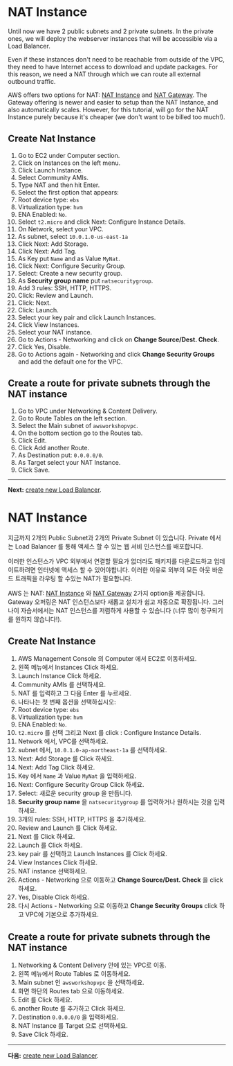 # NAT Instance

Until now we have 2 public subnets and 2 private subnets. In the private ones, we will deploy the webserver instances that will be accessible via a Load Balancer.

Even if these instances don't need to be reachable from outside of the VPC, they need to have Internet access to download and update packages. For this reason, we need a NAT through which we can route all external outbound traffic.

AWS offers two options for NAT: [NAT Instance](http://docs.aws.amazon.com/AmazonVPC/latest/UserGuide/VPC_NAT_Instance.html) and [NAT Gateway](http://docs.aws.amazon.com/AmazonVPC/latest/UserGuide/vpc-nat-gateway.html).
The Gateway offering is newer and easier to setup than the NAT Instance, and also automatically scales. However, for this tutorial, will go for the NAT Instance purely because it's cheaper (we don't want to be billed too much!).

## Create Nat Instance
1. Go to EC2 under Computer section.
2. Click on Instances on the left menu.
3. Click Launch Instance.
4. Select Community AMIs.
5. Type NAT and then hit Enter.
6. Select the first option that appears:
  1. Root device type: `ebs`
  2. Virtualization type: `hvm`
  3. ENA Enabled: `No`.
7. Select `t2.micro` and click Next: Configure Instance Details.
8. On Network, select your VPC.
9. As subnet, select `10.0.1.0-us-east-1a`
10. Click Next: Add Storage.
11. Click Next: Add Tag.
12. As Key put `Name` and as Value `MyNat`.
13. Click Next: Configure Security Group.
14. Select: Create a new security group.
15. As **Security group name** put `natsecuritygroup`.
16. Add 3 rules: SSH, HTTP, HTTPS.
17. Click: Review and Launch.
18. Click: Next.
19. Click: Launch.
20. Select your key pair and click Launch Instances.
21. Click View Instances.
22. Select your NAT instance.
23. Go to Actions - Networking and click on **Change Source/Dest. Check**.
24. Click Yes, Disable.
25. Go to Actions again - Networking and click **Change Security Groups** and add the default one for the VPC.

## Create a route for private subnets through the NAT instance
1. Go to VPC under Networking & Content Delivery.
2. Go to Route Tables on the left section.
3. Select the Main subnet of `awsworkshopvpc`.
4. On the bottom section go to the Routes tab.
5. Click Edit.
6. Click Add another Route.
7. As Destination put: `0.0.0.0/0`.
8. As Target select your NAT Instance.
9. Click Save.

---
**Next:** [create new Load Balancer](/workshop/vpc-subnets-bastion/04-load-balancer.md).

# NAT Instance

지금까지 2개의 Public Subnet과 2개의 Private Subnet 이 있습니다. Private 에서는 Load Balancer 를 통해 액세스 할 수 있는 웹 서비 인스턴스를 배포합니다.

이러한 인스턴스가 VPC 외부에서 연결할 필요가 없더라도 패키지를 다운로드하고 업데이트하려면 인터넷에 액세스 할 수 있어야합니다. 이러한 이유로 외부의 모든 아웃 바운드 트래픽을 라우팅 할 수있는 NAT가 필요합니다.

AWS 는 NAT: [NAT Instance](http://docs.aws.amazon.com/AmazonVPC/latest/UserGuide/VPC_NAT_Instance.html) 와 [NAT Gateway](http://docs.aws.amazon.com/AmazonVPC/latest/UserGuide/vpc-nat-gateway.html) 2가지 option을 제공합니다. Gateway 오퍼링은 NAT 인스턴스보다 새롭고 설치가 쉽고 자동으로 확장됩니다. 그러나이 자습서에서는 NAT 인스턴스를 저렴하게 사용할 수 있습니다 (너무 많이 청구되기를 원하지 않습니다!).

## Create Nat Instance
1. AWS Management Console 의 Computer 에서 EC2로 이동하세요.
2. 왼쪽 메뉴에서 Instances Click 하세요.
3. Launch Instance Click 하세요.
4. Community AMIs 를 선택하세요.
5. NAT 를 입력하고 그 다음 Enter 를 누르세요.
6. 나타나는 첫 번째 옵션을 선택하십시오:
  1. Root device type: `ebs`
  2. Virtualization type: `hvm`
  3. ENA Enabled: `No`.
7. `t2.micro` 를 선택 그리고 Next 를 click : Configure Instance Details.
8. Network 에서, VPC를 선택하세요.
9. subnet 에서, `10.0.1.0-ap-northeast-1a` 를 선택하세요.
10. Next: Add Storage 를 Click 하세요.
11. Next: Add Tag Click 하세요.
12. Key 에서 `Name` 과 Value `MyNat` 을 입력하세요.
13. Next: Configure Security Group Click 하세요.
14. Select: 새로운 security group 을 만듭니다.
15. **Security group name** 을 `natsecuritygroup` 를 입력하거나 원하시는 것을 입력하세요.
16. 3개의 rules: SSH, HTTP, HTTPS 을 추가하세요.
17. Review and Launch 를 Click 하세요.
18. Next 를 Click 하세요.
19. Launch 를 Click 하세요.
20. key pair 를 선택하고 Launch Instances 를 Click 하세요.
21. View Instances Click 하세요.
22. NAT instance 선택하세요.
23. Actions - Networking 으로 이동하고 **Change Source/Dest. Check** 을 click 하세요.
24. Yes, Disable Click 하세요.
25. 다시 Actions - Networking 으로 이동하고 **Change Security Groups** click 하고 VPC에 기본으로 추가하세요.

## Create a route for private subnets through the NAT instance
1. Networking & Content Delivery 안에 있는 VPC로 이동.
2. 왼쪽 메뉴에서 Route Tables 로 이동하세요.
3. Main subnet 인 `awsworkshopvpc` 을 선택하세요.
4. 화면 하단의 Routes tab 으로 이동하세요.
5. Edit 를 Click 하세요.
6. another Route 를 추가하고 Click 하세요.
7. Destination `0.0.0.0/0` 을 입력하세요.
8. NAT Instance 를 Target 으로 선택하세요.
9. Save Click 하세요.

---
**다음:** [create new Load Balancer](/workshop/vpc-subnets-bastion/04-load-balancer.md).

